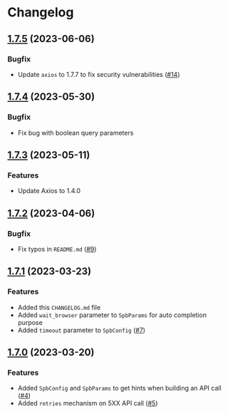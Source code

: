 # Changelog

## [1.7.5](https://github.com/ScrapingBee/scrapingbee-node/compare/v1.7.4...v1.7.5) (2023-06-06)

### Bugfix

-   Update `axios` to 1.7.7 to fix security vulnerabilities ([#14](https://github.com/ScrapingBee/scrapingbee-node/issues/14))

## [1.7.4](https://github.com/ScrapingBee/scrapingbee-node/compare/v1.7.3...v1.7.4) (2023-05-30)

### Bugfix

-   Fix bug with boolean query parameters

## [1.7.3](https://github.com/ScrapingBee/scrapingbee-node/compare/v1.7.2...v1.7.3) (2023-05-11)

### Features

-   Update Axios to 1.4.0

## [1.7.2](https://github.com/ScrapingBee/scrapingbee-node/compare/v1.7.1...v1.7.2) (2023-04-06)

### Bugfix

-   Fix typos in `README.md` ([#9](https://github.com/ScrapingBee/scrapingbee-node/pull/9))

## [1.7.1](https://github.com/ScrapingBee/scrapingbee-node/compare/v1.7.0...v1.7.1) (2023-03-23)

### Features

-   Added this `CHANGELOG.md` file
-   Added `wait_browser` parameter to `SpbParams` for auto completion purpose
-   Added `timeout` parameter to `SpbConfig` ([#7](https://github.com/ScrapingBee/scrapingbee-node/issues/7))

## [1.7.0](https://github.com/ScrapingBee/scrapingbee-node/compare/v1.6.2...v1.7.0) (2023-03-20)

### Features

-   Added `SpbConfig` and `SpbParams` to get hints when building an API call ([#4](https://github.com/ScrapingBee/scrapingbee-node/issues/4))
-   Added `retries` mechanism on 5XX API call ([#5](https://github.com/ScrapingBee/scrapingbee-node/issues/5))
